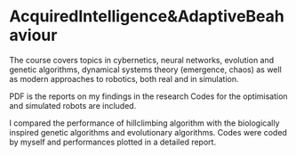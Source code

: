 # AcquiredIntelligence&AdaptiveBeahaviour
 
The course covers topics in cybernetics, neural networks, evolution and genetic algorithms, dynamical systems theory (emergence, chaos) as well as modern approaches to robotics, both real and in simulation.

PDF is the reports on my findings in the research
Codes for the optimisation and simulated robots are included.

I compared the performance of hillclimbing algorithm with the biologically inspired genetic algorithms and evolutionary algorithms. Codes were coded by myself and performances plotted in a detailed report.

